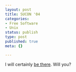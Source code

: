 ```yaml
---
layout: post
title: SUCON '04
categories:
- Free Software
- Unix
status: publish
type: post
published: true
meta: {}

---
```

<p>I will certainly <a href="http://www.suug.ch/sucon/04/">be there</a>. Will you?</p>
